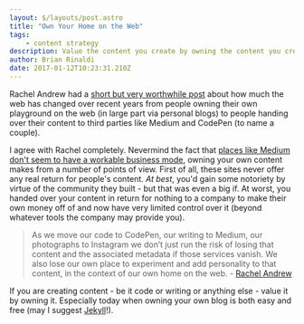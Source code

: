 ```yaml
---
layout: $/layouts/post.astro
title: "Own Your Home on the Web"
tags:
    - content strategy
description: Value the content you create by owning the content you create.
author: Brian Rinaldi
date: 2017-01-12T10:23:31.210Z
---
```


Rachel Andrew had a [short but very worthwhile post](https://rachelandrew.co.uk/archives/2017/01/05/its-more-than-just-the-words/) about how much the web has changed over recent years from people owning their own playground on the web (in large part via personal blogs) to people handing over their content to third parties like Medium and CodePen (to name a couple).

I agree with Rachel completely. Nevermind the fact that [places like Medium don't seem to have a workable business mode](http://www.remotesynthesis.com/blog/broken-content), owning your own content makes from a number of points of view. First of all, these sites never offer any real return for people's content. _At best_, you'd gain some notoriety by virtue of the community they built - but that was even a big if. At worst, you handed over your content in return for nothing to a company to make their own money off of and now have very limited control over it (beyond whatever tools the company may provide you).

> As we move our code to CodePen, our writing to Medium, our photographs to Instagram we don’t just run the risk of losing that content and the associated metadata if those services vanish. We also lose our own place to experiment and add personality to that content, in the context of our own home on the web. - [Rachel Andrew](https://rachelandrew.co.uk/archives/2017/01/05/its-more-than-just-the-words/)

If you are creating content - be it code or writing or anything else - value it by owning it. Especially today when owning your own blog is both easy and free (may I suggest [Jekyll](http://jekyllrb.com/)!).